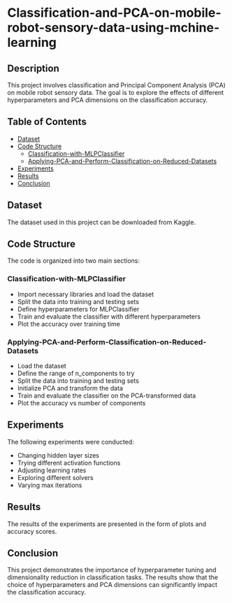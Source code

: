 # Classification-and-PCA-on-mobile-robot-sensory-data-using-mchine-learning

## Description
This project involves classification and Principal Component Analysis (PCA) on mobile robot sensory data. The goal is to explore the effects of different hyperparameters and PCA dimensions on the classification accuracy.

## Table of Contents  
- [Dataset](#dataset)  
- [Code Structure](#codestructure)
  - [Classification-with-MLPClassifier](#classification-with-mlpclassifier)
  - [Applying-PCA-and-Perform-Classification-on-Reduced-Datasets](#applying-pca-and-perform-classification-on-reduced-datasets)
- [Experiments](#experiments)
- [Results](#results)
- [Conclusion](#conclusion)

## Dataset
The dataset used in this project can be downloaded from Kaggle.

## Code Structure
The code is organized into two main sections:

### Classification-with-MLPClassifier

- Import necessary libraries and load the dataset
- Split the data into training and testing sets
- Define hyperparameters for MLPClassifier
- Train and evaluate the classifier with different hyperparameters
- Plot the accuracy over training time


### Applying-PCA-and-Perform-Classification-on-Reduced-Datasets

- Load the dataset
- Define the range of n_components to try
- Split the data into training and testing sets
- Initialize PCA and transform the data
- Train and evaluate the classifier on the PCA-transformed data
- Plot the accuracy vs number of components

## Experiments
The following experiments were conducted:

- Changing hidden layer sizes
- Trying different activation functions
- Adjusting learning rates
- Exploring different solvers
- Varying max iterations

## Results
The results of the experiments are presented in the form of plots and accuracy scores.

## Conclusion
This project demonstrates the importance of hyperparameter tuning and dimensionality reduction in classification tasks. The results show that the choice of hyperparameters and PCA dimensions can significantly impact the classification accuracy.
